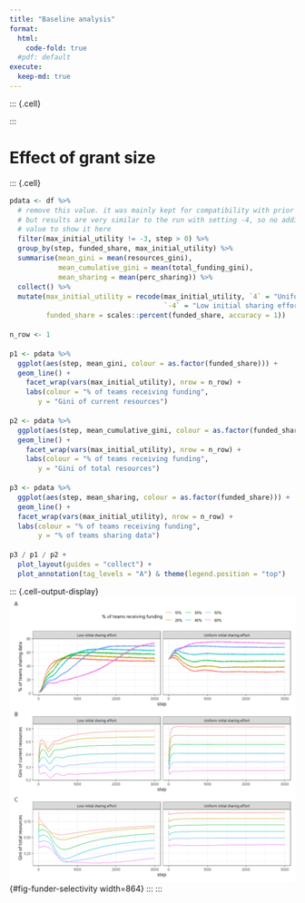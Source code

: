 ```yaml
---
title: "Baseline analysis"
format: 
  html:
    code-fold: true
  #pdf: default
execute:
  keep-md: true
---
```



::: {.cell}

:::



# Effect of grant size

::: {.cell}

```{.r .cell-code}
pdata <- df %>% 
  # remove this value. it was mainly kept for compatibility with prior analyses,
  # but results are very similar to the run with setting -4, so no additional
  # value to show it here
  filter(max_initial_utility != -3, step > 0) %>% 
  group_by(step, funded_share, max_initial_utility) %>% 
  summarise(mean_gini = mean(resources_gini),
            mean_cumulative_gini = mean(total_funding_gini),
            mean_sharing = mean(perc_sharing)) %>% 
  collect() %>% 
  mutate(max_initial_utility = recode(max_initial_utility, `4` = "Uniform initial sharing effort",
                                      `-4` = "Low initial sharing effort"),
         funded_share = scales::percent(funded_share, accuracy = 1))

n_row <- 1

p1 <- pdata %>%  
  ggplot(aes(step, mean_gini, colour = as.factor(funded_share))) +
  geom_line() +
    facet_wrap(vars(max_initial_utility), nrow = n_row) +
    labs(colour = "% of teams receiving funding",
       y = "Gini of current resources")

p2 <- pdata %>%  
  ggplot(aes(step, mean_cumulative_gini, colour = as.factor(funded_share))) +
  geom_line() +
    facet_wrap(vars(max_initial_utility), nrow = n_row) +
    labs(colour = "% of teams receiving funding",
       y = "Gini of total resources")

p3 <- pdata %>%  
  ggplot(aes(step, mean_sharing, colour = as.factor(funded_share))) +
  geom_line() +
  facet_wrap(vars(max_initial_utility), nrow = n_row) +
  labs(colour = "% of teams receiving funding",
       y = "% of teams sharing data") 

p3 / p1 / p2 +
  plot_layout(guides = "collect") +
  plot_annotation(tag_levels = "A") & theme(legend.position = "top")
```

::: {.cell-output-display}
![Gini index and % of groups sharing data dependent on grant size](03-analyse-funder-selectivity_files/figure-html/fig-funder-selectivity-1.png){#fig-funder-selectivity width=864}
:::
:::
